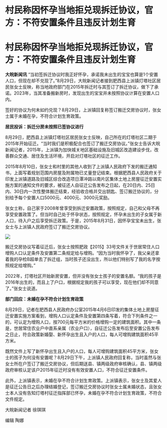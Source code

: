 # 村民称因怀孕当地拒兑现拆迁协议，官方：不符安置条件且违反计划生育

# 村民称因怀孕当地拒兑现拆迁协议，官方：不符安置条件且违反计划生育

**大皖新闻讯**
“当初签拆迁协议时我正好怀孕，承诺我未出生的宝宝也算是1个安置人口，但现在却不兑现了。”8月29日，大皖新闻记者接到肥西县上派镇灯塔社区居民张女士反映，称当地政府部门在2015年拆迁时与其签订了拆迁协议，做下了承诺。2023年，当其准备搬新房时，发现出生的宝宝并未按照协议计算在安置人口内。

签好的协议为何未如约兑现？8月29日，上派镇回复称签订搬迁交房协议时，张女士属于未婚在孕，不符合计划生育政策。

**居民投诉：拆迁分房未按照已签协议进行**

8月29日，肥西县上派镇灯塔社区居民张女士反映，自己所在的灯塔社区二期于2015年开始征迁。“当时我们是积极配合也签订了搬迁交房协议。”张女士告诉大皖新闻记者，2015年，上派镇为加快城关地区基础设施及旧城区改造建设步伐，改善群众交通、居住及生活环境，开启对灯塔社区的征迁工作。

2015年8月10日，张女士和村里的其他人收到了上派镇人民政府下发的搬迁通知书，上面写着规划范围内房屋及附属物已丈量登记结束。根据肥西县人民政府关于印发上派镇道路及旧城区综合改造项日潭冲路以南片区集体土地上房屋征迁安置实施方案的通知文件的要求，被征还人自征迁公告发布之日起，在20日内、25日内、30日内一次性整体搬迁结束，经验收合格并交出钥匙、签订搬迁协议的，分别给予每个安置人口5000元、4000元、3000元奖励。

张女士称，自己家于2008年曾享受到拆迁安置政策，按照规定，自己和父母不再享受安置政策了。但当时自己处于怀孕状态，按照规定，怀孕未出生的子女属于新人口，待入户之后享受拆迁政策。于是，2015年8月31日，因怀孕宝宝未出生，张女士与上派镇人民政府签订了搬迁交房协议。

![](https://inews.gtimg.com/om_bt/O6Wr8yYtqtvptrAZEe8Af9ElW3k8S8uf_8Rp51kk8m66MAA/1000)

搬迁交房协议写着征迁后，张女士按照肥政【2015】33号文件关于世居常住人口增购人口认定条件及安置第二条规定给与增购。“因为当时我怀孕了，我父亲还拿着我的孕检B超单去了拆迁组，当时孩子还没出生，所以他们特别写了我的名字按照规定给增购。”

2022年，灯塔社区开始新房安置，但并没有张女士孩子的安置名额。“我的孩子是2016年出生的，而且上了户口，根据规定我的孩子可以享受，现在他们却不同意了。”张女士说道。

**部门回应：未婚在孕不符合计划生育政策**

8月29日，记者在肥西县人民政府办公室2015年4月6日印发的集体土地上房屋征迁安置实施方案看到，增购人口认定条件及安置第四条写着，符合下列条件之一的，可认定为增购人口，按700元每平方米的价格增购一定的建筑面积。其中一条是，世居常住农业户中直系亲属（农业户口），自征迁公告发布后至安置公告发布之日止，符合政策新婚娶、新怀孕出生且入户的人口，每人可增购建筑面积45平方米。

既然文件上写了新怀孕出生且入户的人口，每人可增购建筑面积45平方米，张女士的孩子为何没有安置呢？8月29日下午，上派镇人民政府回复称，当时虽然与张女士所在户签订了搬迁交房协议，但后期送县、镇两级政府审核确认，县、镇两级政府审核认定该户2015年征迁时没有有效安置人口，不符合征迁安置条件。

此外，上派镇表示，未婚在孕不符合计划生育政策。上派镇表示，张女士及其爱人是征迁公告日之后办理结婚登记，签订搬迁交房协议时张女士属未婚状态，且张女士本人没有告知灯塔村征迁指挥部已怀孕，未婚在孕不符合计划生育政策，不符合文件规定。

大皖新闻记者 徐琪琪

编辑 陶娜

